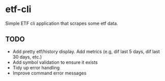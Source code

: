 # etf-cli

Simple ETF cli application that scrapes some etf data.

## TODO

- Add pretty etf/history display. Add metrics (e.g, dif last 5 days, dif last 30 days, etc.)
- Add symbol validation to ensure it exists
- Tidy up error handling
- Improve command error messages
